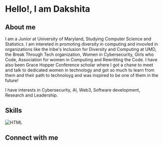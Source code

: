 # Hello!, I am Dakshita 

## About me 
I am a Junior at University of Maryland, Studying Computer Science and Statistics. I am intereted in promoting diversity in computing and invovled in organizations like the Iribe's Inclusion for Diversity and Computing at UMD, the Break Through Tech organization, Women in Cybersecurity, Girls who Code, Association for women in Computing and Rewritting the Code. I have also been Grace Hopper Conference scholar where I got a chane to meet and talk to dedicated women in technology and  got so much to learn from them and their path to technoloyg and was inspired to be one of them in the future!

I have interests in Cybersecurity, AI, Web3, Software development, Research and Leadership. 

## Skills
![HTML](https://img.shields.io/badge/HTML-E34F26?style=flat&logo=html5&logoColor=white)

## Connect with me 


